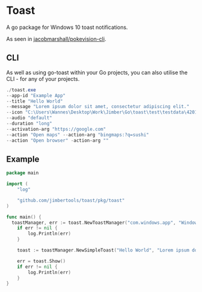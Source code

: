 # Toast

A go package for Windows 10 toast notifications.

As seen in [jacobmarshall/pokevision-cli](https://github.com/jacobmarshall/pokevision-cli).

## CLI

As well as using go-toast within your Go projects, you can also utilise the CLI - for any of your projects.

```ps1
./toast.exe
--app-id "Example App"
--title "Hello World"
--message "Lorem ipsum dolor sit amet, consectetur adipiscing elit."
--icon "C:\Users\Wannes\Desktop\Work\Jimber\Go\toast\test\testdata\4201973.png"
--audio "default"
--duration "long"
--activation-arg "https://google.com"
--action "Open maps" --action-arg "bingmaps:?q=sushi"
--action "Open browser" -action-arg ""
```

## Example

```go
package main

import (
    "log"

    "github.com/jimbertools/toast/pkg/toast"
)

func main() {
  toastManager, err := toast.NewToastManager("com.windows.app", "Windows App", "C:Path/to/your/image.png")
	if err != nil {
		log.Println(err)
	}

	toast := toastManager.NewSimpleToast("Hello World", "Lorem ipsum dolor sit amet, consectetur adipiscing elit.")

	err = toast.Show()
	if err != nil {
		log.Println(err)
	}
}
```

